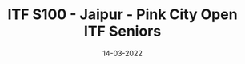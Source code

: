 ---
title: ITF S100 - Jaipur - Pink City Open ITF Seniors
date:  14-03-2022  
to_date: 19-03-2022
link: https://www.itftennis.com/en/tournament/itf-s100-jaipur-pink-city-open/ind/2022/s-s100-ind-06a-2022/
image: ITFSeniors.jpg
---